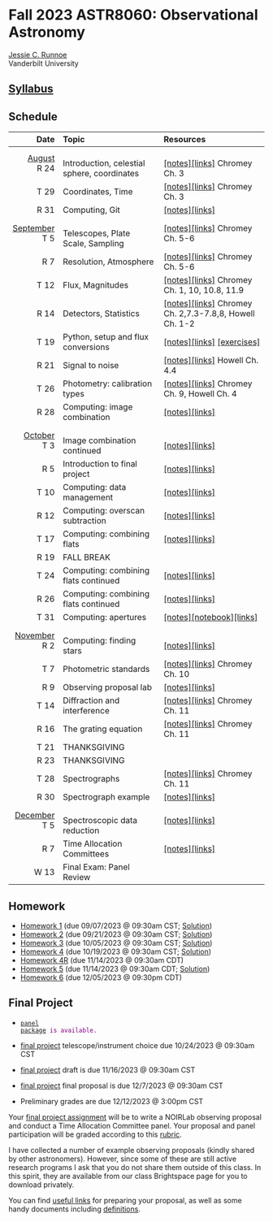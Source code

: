 # Fall 2023 ASTR8060: Observational Astronomy

[Jessie C. Runnoe](http://astro.phy.vanderbilt.edu/~runnojc1/) <br>
Vanderbilt University <br>


## [Syllabus](./docs/astr8060_syllabus_fall23.pdf)

## Schedule

| Date   | Topic | Resources |
| ---:   | :--- | :---    |
| <ins>August</ins><br> R 24   | <br> Introduction, celestial sphere, coordinates               | <br> [[notes]](./notes/ASTR8060_notes_coordinates.pdf)[[links]](RESOURCES.md#week-1) Chromey Ch. 3 |
| T 29                         | Coordinates, Time                                              |[[notes]](./notes/ASTR8060_notes_coordinates_time.pdf)[[links]](RESOURCES.md#week-2) Chromey Ch. 3 |
| R 31                         | Computing, Git                                                 |[[notes]](./notebooks/git_primer.ipynb)[[links]](RESOURCES.md#week-2) |
| <ins>September</ins><br> T 5 | <br> Telescopes, Plate Scale, Sampling                         |[[notes]](./notes/ASTR8060_notes_telescopes_resolution.pdf)[[links]](RESOURCES.md#week-3) Chromey Ch. 5-6|
| R 7                          | Resolution, Atmosphere                                         |[[notes]](./notes/ASTR8060_notes_atmosphere.pdf)[[links]](RESOURCES.md#week-3) Chromey Ch. 5-6|
| T 12                         | Flux, Magnitudes                                               |[[notes]](./notes/ASTR8060_notes_flux_mag.pdf)[[links]](RESOURCES.md#week-4) Chromey Ch. 1, 10, 10.8, 11.9|
| R 14                         | Detectors, Statistics                                          |[[notes]](./notes/ASTR8060_notes_detectors_stats.pdf)[[links]](RESOURCES.md#week-4) Chromey Ch. 2,7.3-7.8,8, Howell Ch. 1-2 |
| T 19                         | Python, setup and flux conversions                             |[[notes]](./notebooks/python_setup.ipynb)[[links]](RESOURCES.md#week-5) [[exercises]](./notebooks/flux_convert.ipynb)|
| R 21                         | Signal to noise                                                |[[notes]](./notes/ASTR8060_notes_SN.pdf)[[links]](RESOURCES.md#week-5) Howell Ch. 4.4 |
| T 26                         | Photometry: calibration types                                  |[[notes]](./notes/ASTR8060_notes_reductions.pdf)[[links]](RESOURCES.md#week-6) Chromey Ch. 9, Howell Ch. 4 |
| R 28                         | Computing: image combination                                   |[[notes]](./notebooks/image_combination.ipynb)[[links]](RESOURCES.md#week-6)|
| <ins>October</ins><br> T 3 | <br> Image combination continued                                 |<br> [[notes]](./notebooks/image_combination.ipynb)[[links]](RESOURCES.md#week-7)|
| R 5                          | Introduction to final project                                  |[[notes]](./final/)[[links]](RESOURCES.md#final)|
| T 10                         | Computing: data management                                     |[[notes]](./notebooks/data_management.ipynb)[[links]](RESOURCES.md#week-8)|
| R 12                         | Computing: overscan subtraction                                |[[notes]](./notebooks/overscan_subtraction.ipynb)[[links]](RESOURCES.md#week-8)|
| T 17                         | Computing: combining flats                                     |[[notes]](./notebooks/combine_flats.ipynb)[[links]](RESOURCES.md#week-9)|
| R 19                         | FALL BREAK                                                     ||
| T 24                         | Computing: combining flats continued                           |[[notes]](./notebooks/combine_flats.ipynb)[[links]](RESOURCES.md#week-10)|
| R 26                         | Computing: combining flats continued                           |[[notes]](./notebooks/combine_flats.ipynb)[[links]](RESOURCES.md#week-10)|
| T 31                         | Computing: apertures                                           |[[notes]](./notes/ASTR8060_notes_apertures.pdf)[[notebook]](./notebooks/apertures.ipynb)[[links]](RESOURCES.md#week-11)|
| <ins>November</ins><br> R 2  | <br> Computing: finding stars                                  |<br> [[notes]](./notebooks/starfinder.ipynb)[[links]](RESOURCES.md#week-11)|
| T 7                          | Photometric standards                                          |[[notes]](./notes/ASTR8060_notes_standards.pdf)[[links]](RESOURCES.md#week-12) Chromey Ch. 10 |
| R 9                          | Observing proposal lab                                         |[[notes]](./notebooks/observing_proposal_preparation.ipynb)[[links]](RESOURCES.md#week-12)|
| T 14                         | Diffraction and interference                                   |[[notes]](./notes/ASTR8060_notes_diffraction.pdf)[[links]](RESOURCES.md#week-13) Chromey Ch. 11 |
| R 16                         | The grating equation                                           |[[notes]](./notes/ASTR8060_notes_diffraction_spec.pdf)[[links]](RESOURCES.md#week-13) Chromey Ch. 11 |
| T 21                         | THANKSGIVING                                                   ||
| R 23                         | THANKSGIVING                                                   ||
| T 28                         | Spectrographs                                                  |[[notes]](./notes/ASTR8060_notes_spectrographs.pdf)[[links]](RESOURCES.md#week-14) Chromey Ch. 11 |
| R 30                         | Spectrograph example                                           |[[notes]](./notes/ASTR8060_notes_spectrographs.pdf)[[links]](RESOURCES.md#week-14) |
| <ins>December</ins><br> T 5  | <br> Spectroscopic data reduction                              |[[notes]](./notes/ASTR8060_notes_specreduce.pdf)[[links]](RESOURCES.md#week-15)|
| R 7                          | Time Allocation Committees                                     |[[notes]](./final/noirlab_tac_intro.pdf)[[links]](RESOURCES.md#week-15)|
| W 13                         | Final Exam: Panel Review                                       ||
<!-- Upcoming activities are commented out
| R 5                          | Proposals, aperture photometry                                 ||
| T 10                         | Photometric standards                                          ||
| R 12                         |                                                                ||
| T 17                         |                                                                ||
| R 19                         | FALL BREAK                                                     ||
| T 24                         | Diffraction, interference, grating equation                    ||
| R 26                         | Spectrographs (design)                                         ||
| T 31                         | Spectrographs (slit, fiber, resolution)                        ||
|  <ins>November</ins><br> R 2 | <br> Spectroscopic data reduction?                             ||
| T 7                          |                                                                ||
| R 9                          |                                                                ||
| T 14                         |                                                                ||
| R 16                         |                                                                ||
| T 21                         | THANKSGIVING                                                   ||
| R 23                         | THANKSGIVING                                                   ||
| T 28                         |                                                                ||
| R 30                         |                                                                ||
|  <ins>December</ins><br> T 5 | <br>                                                           ||
| R 7                          |                                                                ||
| W 13                         | Final Exam                                                     ||
-->

## Homework
* [Homework 1](./hw/HW1.pdf) (due 09/07/2023 @ 09:30am CST; [Solution](./hw/ASTR8060_HW1_solution.pdf)) 
* [Homework 2](./hw/HW2.pdf) (due 09/21/2023 @ 09:30am CST; [Solution](./hw/ASTR8060_HW2_solution.pdf))
* [Homework 3](./hw/HW3.pdf) (due 10/05/2023 @ 09:30am CST; [Solution](./hw/ASTR8060_HW3_solution.pdf))
* [Homework 4](./hw/HW4.pdf) (due 10/19/2023 @ 09:30am CST; [Solution](./hw/ASTR8060_HW4_solution.ipynb))
* [Homework 4R](./hw/HW4R.pdf) (due 11/14/2023 @ 09:30am CDT)
* [Homework 5](./hw/HW5.pdf) (due 11/14/2023 @ 09:30am CDT; [Solution](./hw/ASTR8060_HW4-5_solution.ipynb))
* [Homework 6](./hw/HW6.pdf) (due 12/05/2023 @ 09:30pm CDT)

## Final Project
* <code style="color : purple">[panel package](./final/T1.zip) is available. </code>  <br>

* [final project](./final/final_project.pdf) telescope/instrument choice due 10/24/2023 @ 09:30am CST <br>
* [final project](./final/final_project.pdf) draft is due 11/16/2023 @ 09:30am CST <br>
* [final project](./final/final_project.pdf) final proposal is due 12/7/2023 @ 09:30am CST <br>
* Preliminary grades are due 12/12/2023 @ 3:00pm CST <br>

Your [final project assignment](./final/final_project.pdf) will be to write a NOIRLab observing proposal and conduct a Time Allocation Committee panel. Your proposal and panel participation will be graded according to this [rubric](./final/rubric.pdf).

I have collected a number of example observing proposals (kindly shared by other astronomers). However, since some of these are still active research programs I ask that you do not share them outside of this class. In this spirit, they are available from our class Brightspace page for you to download privately. 

You can find [useful links](RESOURCES.md#final) for preparing your proposal, as well as some handy documents including [definitions](./final/definitions.pdf). 
